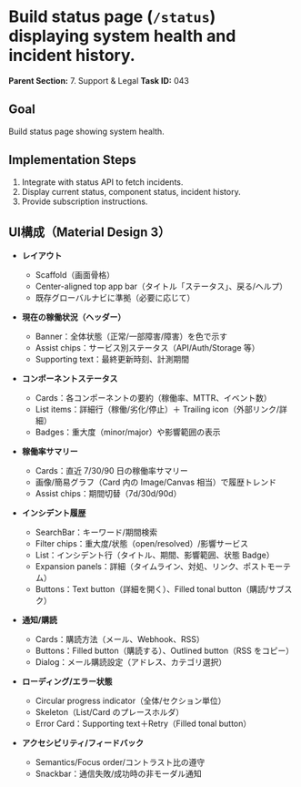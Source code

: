 # Build status page (`/status`) displaying system health and incident history.

**Parent Section:** 7. Support & Legal
**Task ID:** 043

## Goal
Build status page showing system health.

## Implementation Steps
1. Integrate with status API to fetch incidents.
2. Display current status, component status, incident history.
3. Provide subscription instructions.

## UI構成（Material Design 3）
- **レイアウト**
  - Scaffold（画面骨格）
  - Center-aligned top app bar（タイトル「ステータス」、戻る/ヘルプ）
  - 既存グローバルナビに準拠（必要に応じて）

- **現在の稼働状況（ヘッダー）**
  - Banner：全体状態（正常/一部障害/障害）を色で示す
  - Assist chips：サービス別ステータス（API/Auth/Storage 等）
  - Supporting text：最終更新時刻、計測期間

- **コンポーネントステータス**
  - Cards：各コンポーネントの要約（稼働率、MTTR、イベント数）
  - List items：詳細行（稼働/劣化/停止）＋ Trailing icon（外部リンク/詳細）
  - Badges：重大度（minor/major）や影響範囲の表示

- **稼働率サマリー**
  - Cards：直近 7/30/90 日の稼働率サマリー
  - 画像/簡易グラフ（Card 内の Image/Canvas 相当）で履歴トレンド
  - Assist chips：期間切替（7d/30d/90d）

- **インシデント履歴**
  - SearchBar：キーワード/期間検索
  - Filter chips：重大度/状態（open/resolved）/影響サービス
  - List：インシデント行（タイトル、期間、影響範囲、状態 Badge）
  - Expansion panels：詳細（タイムライン、対処、リンク、ポストモーテム）
  - Buttons：Text button（詳細を開く）、Filled tonal button（購読/サブスク）

- **通知/購読**
  - Cards：購読方法（メール、Webhook、RSS）
  - Buttons：Filled button（購読する）、Outlined button（RSS をコピー）
  - Dialog：メール購読設定（アドレス、カテゴリ選択）

- **ローディング/エラー状態**
  - Circular progress indicator（全体/セクション単位）
  - Skeleton（List/Card のプレースホルダ）
  - Error Card：Supporting text＋Retry（Filled tonal button）

- **アクセシビリティ/フィードバック**
  - Semantics/Focus order/コントラスト比の遵守
  - Snackbar：通信失敗/成功時の非モーダル通知
